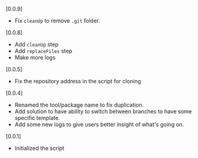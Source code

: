 [0.0.9]

- Fix `cleanUp` to remove `.git` folder.


[0.0.8]

- Add `cleanUp` step
- Add `replaceFiles` step
- Make more logs


[0.0.5]

- Fix the repository address in the script for cloning


[0.0.4]

- Renamed the tool/package name to fix duplication.
- Add solution to have ability to switch between branches to have some specific template.
- Add some new logs to give users better insight of what's going on.


[0.0.1]

- Initialized the script
